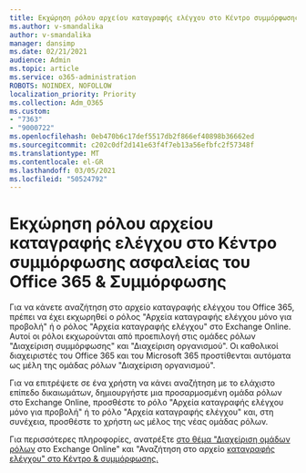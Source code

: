 ```yaml
---
title: Εκχώρηση ρόλου αρχείου καταγραφής ελέγχου στο Κέντρο συμμόρφωσης ασφαλείας του Office 365 & Συμμόρφωσης
ms.author: v-smandalika
author: v-smandalika
manager: dansimp
ms.date: 02/21/2021
audience: Admin
ms.topic: article
ms.service: o365-administration
ROBOTS: NOINDEX, NOFOLLOW
localization_priority: Priority
ms.collection: Adm_O365
ms.custom:
- "7363"
- "9000722"
ms.openlocfilehash: 0eb470b6c17def5517db2f866ef40898b36662ed
ms.sourcegitcommit: c202c0df2d141e63f4f7eb13a56efbfc2f57348f
ms.translationtype: MT
ms.contentlocale: el-GR
ms.lasthandoff: 03/05/2021
ms.locfileid: "50524792"
---
```

# <a name="assign-an-audit-log-role-in-the-office-365-security--compliance-center"></a>Εκχώρηση ρόλου αρχείου καταγραφής ελέγχου στο Κέντρο συμμόρφωσης ασφαλείας του Office 365 & Συμμόρφωσης

Για να κάνετε αναζήτηση στο αρχείο καταγραφής ελέγχου του  Office 365,  πρέπει να έχει εκχωρηθεί ο ρόλος "Αρχεία καταγραφής ελέγχου μόνο για προβολή" ή ο ρόλος "Αρχεία καταγραφής ελέγχου" στο Exchange Online. Αυτοί οι ρόλοι εκχωρούνται από προεπιλογή στις ομάδες ρόλων "Διαχείριση συμμόρφωσης" και "Διαχείριση οργανισμού". Οι καθολικοί διαχειριστές του Office 365 και του Microsoft 365 προστίθενται αυτόματα ως μέλη της ομάδας ρόλων "Διαχείριση οργανισμού".

Για να επιτρέψετε σε ένα χρήστη να κάνει αναζήτηση με το ελάχιστο  επίπεδο δικαιωμάτων, δημιουργήστε  μια προσαρμοσμένη ομάδα ρόλων στο Exchange Online, προσθέστε το ρόλο "Αρχεία καταγραφής ελέγχου μόνο για προβολή" ή το ρόλο "Αρχεία καταγραφής ελέγχου" και, στη συνέχεια, προσθέστε το χρήστη ως μέλος της νέας ομάδας ρόλων.

Για περισσότερες πληροφορίες, ανατρέξτε [στο θέμα "Διαχείριση ομάδων ρόλων](https://docs.microsoft.com/Exchange/permissions-exo/role-groups) στο Exchange Online" και "Αναζήτηση στο αρχείο [καταγραφής ελέγχου" στο Κέντρο & συμμόρφωσης.](https://docs.microsoft.com/microsoft-365/compliance/search-the-audit-log-in-security-and-compliance)